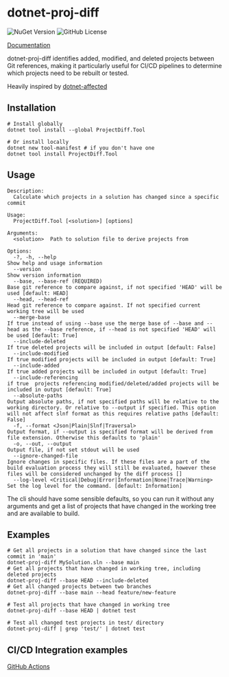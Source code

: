 # dotnet-proj-diff

![NuGet Version](https://img.shields.io/nuget/v/ProjectDiff.Tool)
![GitHub License](https://img.shields.io/github/license/dotTrench/dotnet-proj-diff)

[Documentation](docs/)

dotnet-proj-diff identifies added, modified, and deleted projects between Git references, making it particularly useful
for CI/CD pipelines to determine which projects need to be rebuilt or tested.

Heavily inspired by [dotnet-affected](https://github.com/leonardochaia/dotnet-affected)

## Installation

```shell
# Install globally
dotnet tool install --global ProjectDiff.Tool

# Or install locally
dotnet new tool-manifest # if you don't have one
dotnet tool install ProjectDiff.Tool
```

## Usage

```text
Description:
  Calculate which projects in a solution has changed since a specific commit

Usage:
  ProjectDiff.Tool [<solution>] [options]

Arguments:
  <solution>  Path to solution file to derive projects from

Options:
  -?, -h, --help                                                     Show help and usage information
  --version                                                          Show version information
  --base, --base-ref (REQUIRED)                                      Base git reference to compare against, if not specified 'HEAD' will be used [default: HEAD]
  --head, --head-ref                                                 Head git reference to compare against. If not specified current working tree will be used
  --merge-base                                                       If true instead of using --base use the merge base of --base and --head as the --base reference, if --head is not specified 'HEAD' will be used [default: True]
  --include-deleted                                                  If true deleted projects will be included in output [default: False]
  --include-modified                                                 If true modified projects will be included in output [default: True]
  --include-added                                                    If true added projects will be included in output [default: True]
  --include-referencing                                              if true  projects referencing modified/deleted/added projects will be included in output [default: True]
  --absolute-paths                                                   Output absolute paths, if not specified paths will be relative to the working directory. Or relative to --output if specified. This option will not affect slnf format as this requires relative paths [default: False]
  -f, --format <Json|Plain|Slnf|Traversal>                           Output format, if --output is specified format will be derived from file extension. Otherwise this defaults to 'plain'
  -o, --out, --output                                                Output file, if not set stdout will be used
  --ignore-changed-file                                              Ignore changes in specific files. If these files are a part of the build evaluation process they will still be evaluated, however these files will be considered unchanged by the diff process []
  --log-level <Critical|Debug|Error|Information|None|Trace|Warning>  Set the log level for the command. [default: Information]
```

The cli should have some sensible defaults, so you can run it without any arguments and get a list of projects that have
changed in the working tree and are available to build.

## Examples

```shell
# Get all projects in a solution that have changed since the last commit in 'main'
dotnet-proj-diff MySolution.sln --base main
# Get all projects that have changed in working tree, including deleted projects
dotnet-proj-diff --base HEAD --include-deleted
# Get all changed projects between two branches
dotnet-proj-diff --base main --head feature/new-feature

# Test all projects that have changed in working tree
dotnet-proj-diff --base HEAD | dotnet test

# Test all changed test projects in test/ directory
dotnet-proj-diff | grep 'test/' | dotnet test
```

## CI/CD Integration examples
[GitHub Actions](docs/github.md)
